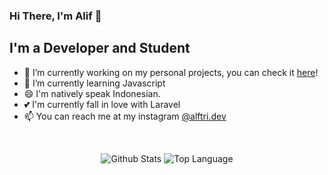 ### Hi There, I'm Alif 👋

## I'm a Developer and Student
- 🔭 I’m currently working on my personal projects, you can check it [here](https://aliftriadi.my.id)!
- 🌱 I’m currently learning Javascript
- 😄 I'm natively speak Indonesian.
- 💕 I'm currently fall in love with Laravel
- 📫 You can reach me at my instagram [@alftri.dev](https://instagram.com/alftri.dev)

<br />

<p align="center">
    <img alt="Github Stats" src="https://github-readme-stats.vercel.app/api?username=aliftrd&show_icons=true&theme=onedark">
    <img alt="Top Language" src="https://github-readme-stats.vercel.app/api/top-langs/?username=aliftrd&layout=compact&theme=onedark">
</p>
